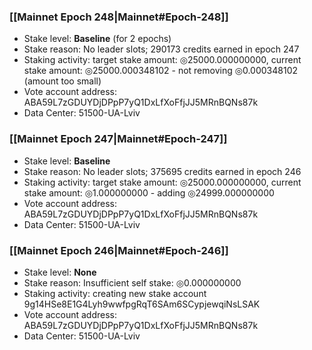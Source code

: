 ### [[Mainnet Epoch 248|Mainnet#Epoch-248]]
* Stake level: **Baseline** (for 2 epochs)
* Stake reason: No leader slots; 290173 credits earned in epoch 247
* Staking activity: target stake amount: ◎25000.000000000, current stake amount: ◎25000.000348102 - not removing ◎0.000348102 (amount too small)
* Vote account address: ABA59L7zGDUYDjDPpP7yQ1DxLfXoFfjJJ5MRnBQNs87k
* Data Center: 51500-UA-Lviv
### [[Mainnet Epoch 247|Mainnet#Epoch-247]]
* Stake level: **Baseline**
* Stake reason: No leader slots; 375695 credits earned in epoch 246
* Staking activity: target stake amount: ◎25000.000000000, current stake amount: ◎1.000000000 - adding ◎24999.000000000
* Vote account address: ABA59L7zGDUYDjDPpP7yQ1DxLfXoFfjJJ5MRnBQNs87k
* Data Center: 51500-UA-Lviv
### [[Mainnet Epoch 246|Mainnet#Epoch-246]]
* Stake level: **None**
* Stake reason: Insufficient self stake: ◎0.000000000
* Staking activity: creating new stake account 9g14HSe8E1G4Lyh9wwfpgRqT6SAm6SCypjewqiNsLSAK
* Vote account address: ABA59L7zGDUYDjDPpP7yQ1DxLfXoFfjJJ5MRnBQNs87k
* Data Center: 51500-UA-Lviv